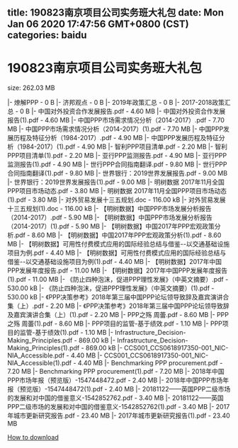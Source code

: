 
title: 190823南京项目公司实务班大礼包
date: Mon Jan 06 2020 17:47:56 GMT+0800 (CST)    
categories: baidu
---

# 190823南京项目公司实务班大礼包
size: 262.03 MB
 
 
|- 燎解PPP - 0 B
|- 济邦观点 - 0 B
|- 2019年政策汇总 - 0 B
|- 2017-2018政策汇总 - 0 B
|- 中国对外投资合作发展报告.pdf - 4.60 MB
|- 中国对外投资合作发展报告(1).pdf - 4.60 MB
|- 中国PPP市场需求情况分析（2014-2017）.pdf - 7.70 MB
|- 中国PPP市场需求情况分析（2014-2017）(1).pdf - 7.70 MB
|- 中国PPP发展历程及特征分析（1984-2017）.pdf - 4.90 MB
|- 中国PPP发展历程及特征分析（1984-2017）(1).pdf - 4.90 MB
|- 智利PPP项目清单.pdf - 2.20 MB
|- 智利PPP项目清单(1).pdf - 2.20 MB
|- 亚行PPP监测报告.pdf - 4.90 MB
|- 亚行PPP监测报告(1).pdf - 4.90 MB
|- 世行PPP合同指南翻译.pdf - 9.80 MB
|- 世行PPP合同指南翻译(1).pdf - 9.80 MB
|- 世界银行：2019世界发展报告.pdf - 9.00 MB
|- 世界银行：2019世界发展报告(1).pdf - 9.00 MB
|- 明树数据 2017年11月全国PPP项目市场动态.pdf - 3.80 MB
|- 明树数据 2017年11月全国PPP项目市场动态(1).pdf - 3.80 MB
|- 对外贸易发展十三五规划.doc - 116.00 kB
|- 对外贸易发展十三五规划(1).doc - 116.00 kB
|- 【明树数据】中国PPP市场发展分析报告（2014-2017）.pdf - 5.90 MB
|- 【明树数据】中国PPP市场发展分析报告（2014-2017）(1).pdf - 5.90 MB
|- 【明树数据】中国2017年PPP宏观政策分析.pdf - 8.60 MB
|- 【明树数据】中国2017年PPP宏观政策分析(1).pdf - 8.60 MB
|- 【明树数据】可用性付费模式应用的国际经验总结与借鉴--以交通基础设施项目为例.pdf - 4.40 MB
|- 【明树数据】可用性付费模式应用的国际经验总结与借鉴--以交通基础设施项目为例(1).pdf - 4.40 MB
|- 【明树数据】2017年中国PPP发展年度报告.pdf - 11.00 MB
|- 【明树数据】2017年中国PPP发展年度报告(1).pdf - 11.00 MB
|- 《防止四种泡沫，促进PPP理性发展》（中英文摘要）.pdf - 530.00 kB
|- 《防止四种泡沫，促进PPP理性发展》（中英文摘要）(1).pdf - 530.00 kB
|- 《PPP决策参考》2018年第三届中国PPP论坛领导致辞及嘉宾演讲合集（上）.pdf - 2.20 MB
|- 《PPP决策参考》2018年第三届中国PPP论坛领导致辞及嘉宾演讲合集（上）(1).pdf - 2.20 MB
|- PPP之殇 周蕾.pdf - 8.60 MB
|- PPP之殇 周蕾(1).pdf - 8.60 MB
|- PPP项目的监管-基于绩效.pdf - 1.10 MB
|- PPP项目的监管-基于绩效(1).pdf - 1.10 MB
|- Infrastructure_Decision-Making_Principles.pdf - 869.00 kB
|- Infrastructure_Decision-Making_Principles(1).pdf - 869.00 kB
|- CCS001_CCS0618917350-001_NIC-NIA_Accessible.pdf - 4.40 MB
|- CCS001_CCS0618917350-001_NIC-NIA_Accessible(1).pdf - 4.40 MB
|- Benchmarking PPP procurement.pdf - 7.20 MB
|- Benchmarking PPP procurement(1).pdf - 7.20 MB
|- 2018年中国PPP市场年报（预览版）-1547448472.pdf - 2.40 MB
|- 2018年中国PPP市场年报（预览版）-1547448472(1).pdf - 2.40 MB
|- 20181122——英国PPP二级市场的发展和对中国的借鉴意义-1542852762.pdf - 3.40 MB
|- 20181122——英国PPP二级市场的发展和对中国的借鉴意义-1542852762(1).pdf - 3.40 MB
|- 2017年城市更新研究报告.pdf - 23.40 MB
|- 2017年城市更新研究报告(1).pdf - 23.40 MB

[How to download](https://bpcam.bemobtrk.com/go/2ceec3aa-1ca2-46d6-b9ff-aaa5c184517c?jno=429)